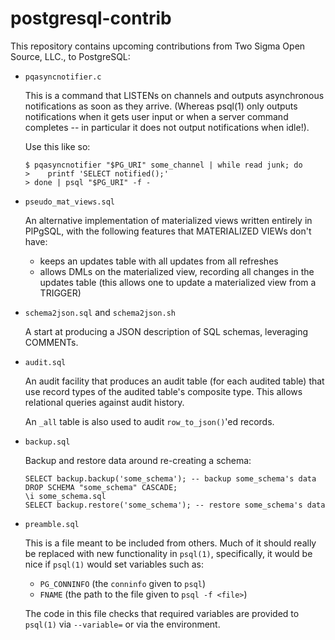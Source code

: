 # postgresql-contrib

This repository contains upcoming contributions from Two Sigma Open
Source, LLC., to PostgreSQL:

 - `pqasyncnotifier.c`

   This is a command that LISTENs on channels and outputs asynchronous
   notifications as soon as they arrive.  (Whereas psql(1) only outputs
   notifications when it gets user input or when a server command
   completes -- in particular it does not output notifications when
   idle!).

   Use this like so: 

   ```
   $ pqasyncnotifier "$PG_URI" some_channel | while read junk; do
   >    printf 'SELECT notified();'
   > done | psql "$PG_URI" -f -
   ```

 - `pseudo_mat_views.sql`

   An alternative implementation of materialized views written entirely
   in PlPgSQL, with the following features that MATERIALIZED VIEWs don't
   have:

    - keeps an updates table with all updates from all refreshes
    - allows DMLs on the materialized view, recording all changes in the
      updates table (this allows one to update a materialized view from
      a TRIGGER)

 - `schema2json.sql` and `schema2json.sh`

   A start at producing a JSON description of SQL schemas, leveraging
   COMMENTs.

 - `audit.sql`

   An audit facility that produces an audit table (for each audited
   table) that use record types of the audited table's composite type.
   This allows relational queries against audit history.

   An `_all` table is also used to audit `row_to_json()`'ed records.

 - `backup.sql`

   Backup and restore data around re-creating a schema:

   ```
   SELECT backup.backup('some_schema'); -- backup some_schema's data
   DROP SCHEMA "some_schema" CASCADE;
   \i some_schema.sql
   SELECT backup.restore('some_schema'); -- restore some_schema's data
   ```

 - `preamble.sql`

   This is a file meant to be included from others.  Much of it should
   really be replaced with new functionality in `psql(1)`, specifically, it
   would be nice if `psql(1)` would set variables such as:

    - `PG_CONNINFO` (the `conninfo` given to `psql`)
    - `FNAME` (the path to the file given to `psql -f <file>`)

   The code in this file checks that required variables are provided to
   `psql(1)` via `--variable=` or via the environment.
